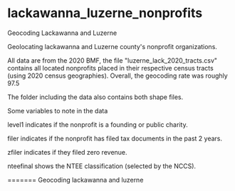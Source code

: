# lackawanna_luzerne_nonprofits

Geocoding Lackawanna and Luzerne 

Geolocating lackawanna and Luzerne county's nonprofit organizations.

All data are from the 2020 BMF, the file "luzerne_lack_2020_tracts.csv" contains all located nonprofits placed in their respective census tracts (using 2020 census geographies). Overall, the geocoding rate was roughly 97.5

The folder including the data also contains both shape files.

Some variables to note in the data 

level1 indicates if the nonprofit is a founding or public charity.

filer indicates if the nonprofit has filed tax documents in the past 2 years.

zfiler indicates if they filed zero revenue.

nteefinal shows the NTEE classification (selected by the NCCS).


=======
Geocoding lackawanna and luzerne 

